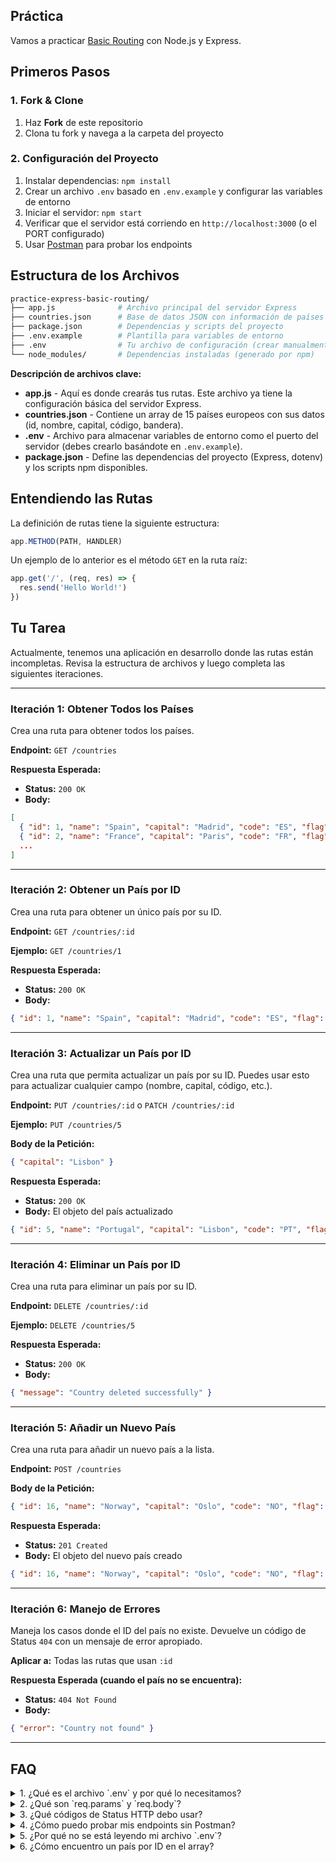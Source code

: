 ## Práctica

Vamos a practicar [Basic Routing](https://expressjs.com/en/starter/basic-routing.html) con Node.js y Express.

## Primeros Pasos

### 1. Fork & Clone

1. Haz **Fork** de este repositorio
2. Clona tu fork y navega a la carpeta del proyecto

### 2. Configuración del Proyecto

1. Instalar dependencias: `npm install`
2. Crear un archivo `.env` basado en `.env.example` y configurar las variables de entorno
3. Iniciar el servidor: `npm start`
4. Verificar que el servidor está corriendo en `http://localhost:3000` (o el PORT configurado)
5. Usar [Postman](https://postman.com) para probar los endpoints

## Estructura de los Archivos

```bash
practice-express-basic-routing/
├── app.js              # Archivo principal del servidor Express
├── countries.json      # Base de datos JSON con información de países
├── package.json        # Dependencias y scripts del proyecto
├── .env.example        # Plantilla para variables de entorno
├── .env                # Tu archivo de configuración (crear manualmente)
└── node_modules/       # Dependencias instaladas (generado por npm)
```

**Descripción de archivos clave:**

- **app.js** - Aquí es donde crearás tus rutas. Este archivo ya tiene la configuración básica del servidor Express.
- **countries.json** - Contiene un array de 15 países europeos con sus datos (id, nombre, capital, código, bandera).
- **.env** - Archivo para almacenar variables de entorno como el puerto del servidor (debes crearlo basándote en `.env.example`).
- **package.json** - Define las dependencias del proyecto (Express, dotenv) y los scripts npm disponibles.

## Entendiendo las Rutas

La definición de rutas tiene la siguiente estructura:
```js
app.METHOD(PATH, HANDLER)
```

Un ejemplo de lo anterior es el método `GET` en la ruta raíz:

```js
app.get('/', (req, res) => {
  res.send('Hello World!')
})
```

## Tu Tarea

Actualmente, tenemos una aplicación en desarrollo donde las rutas están incompletas. Revisa la estructura de archivos y luego completa las siguientes iteraciones.

---

### Iteración 1: Obtener Todos los Países

Crea una ruta para obtener todos los países.

**Endpoint:** `GET /countries`

**Respuesta Esperada:**
- **Status:** `200 OK`
- **Body:**
```json
[
  { "id": 1, "name": "Spain", "capital": "Madrid", "code": "ES", "flag": "🇪🇸" },
  { "id": 2, "name": "France", "capital": "Paris", "code": "FR", "flag": "🇫🇷" },
  ...
]
```

---

### Iteración 2: Obtener un País por ID

Crea una ruta para obtener un único país por su ID.

**Endpoint:** `GET /countries/:id`

**Ejemplo:** `GET /countries/1`

**Respuesta Esperada:**
- **Status:** `200 OK`
- **Body:**
```json
{ "id": 1, "name": "Spain", "capital": "Madrid", "code": "ES", "flag": "🇪🇸" }
```

---

### Iteración 3: Actualizar un País por ID

Crea una ruta que permita actualizar un país por su ID. Puedes usar esto para actualizar cualquier campo (nombre, capital, código, etc.).

**Endpoint:** `PUT /countries/:id` o `PATCH /countries/:id`

**Ejemplo:** `PUT /countries/5`

**Body de la Petición:**
```json
{ "capital": "Lisbon" }
```

**Respuesta Esperada:**
- **Status:** `200 OK`
- **Body:** El objeto del país actualizado
```json
{ "id": 5, "name": "Portugal", "capital": "Lisbon", "code": "PT", "flag": "🇵🇹" }
```

---

### Iteración 4: Eliminar un País por ID

Crea una ruta para eliminar un país por su ID.

**Endpoint:** `DELETE /countries/:id`

**Ejemplo:** `DELETE /countries/5`

**Respuesta Esperada:**
- **Status:** `200 OK`
- **Body:**
```json
{ "message": "Country deleted successfully" }
```

---

### Iteración 5: Añadir un Nuevo País

Crea una ruta para añadir un nuevo país a la lista.

**Endpoint:** `POST /countries`

**Body de la Petición:**
```json
{ "id": 16, "name": "Norway", "capital": "Oslo", "code": "NO", "flag": "🇳🇴" }
```

**Respuesta Esperada:**
- **Status:** `201 Created`
- **Body:** El objeto del nuevo país creado
```json
{ "id": 16, "name": "Norway", "capital": "Oslo", "code": "NO", "flag": "🇳🇴" }
```

---

### Iteración 6: Manejo de Errores

Maneja los casos donde el ID del país no existe. Devuelve un código de Status `404` con un mensaje de error apropiado.

**Aplicar a:** Todas las rutas que usan `:id`

**Respuesta Esperada (cuando el país no se encuentra):**
- **Status:** `404 Not Found`
- **Body:**
```json
{ "error": "Country not found" }
```

---

## FAQ

<details>
<summary>1. ¿Qué es el archivo `.env` y por qué lo necesitamos?</summary>

<br>

El archivo `.env` almacena variables de entorno - valores de configuración que pueden cambiar dependiendo de dónde se ejecuta tu aplicación (desarrollo, producción, etc.).

**Beneficios:**
- **Flexibilidad:** Cambiar configuraciones sin modificar el código (ej. cambiar puertos fácilmente)
- **Seguridad:** Mantener datos sensibles (claves API, contraseñas) fuera del código
- **Buena Práctica:** Nunca hacer commit de `.env` a git (usar `.env.example` en su lugar)

**Cómo funciona:**
El paquete `dotenv` lee el archivo `.env` y hace las variables disponibles a través de `process.env.NOMBRE_VARIABLE`.

</details>

<details>
<summary>2. ¿Qué son `req.params` y `req.body`?</summary>

<br>

**`req.params`** - Captura valores de la ruta URL

```javascript
// Route: GET /countries/:id
// Request: GET /countries/5
app.get('/countries/:id', (req, res) => {
  console.log(req.params.id); // "5" (string)
});
```

**`req.body`** - Contiene datos enviados en el Body de la petición (POST/PUT/PATCH)

```javascript
// Route: POST /countries
// Request body: { "name": "Norway", "capital": "Oslo" }
app.post('/countries', (req, res) => {
  console.log(req.body.name); // "Norway"
  console.log(req.body.capital); // "Oslo"
});
```

**Diferencia clave:** `req.params` viene de la URL, `req.body` viene del payload de la petición.

</details>

<details>
<summary>3. ¿Qué códigos de Status HTTP debo usar?</summary>

<br>

- **200 OK** - Petición GET, PUT, PATCH o DELETE exitosa
- **201 Created** - Petición POST exitosa (recurso creado)
- **404 Not Found** - El recurso solicitado no existe
- **400 Bad Request** - Datos inválidos o faltantes en la petición (opcional para este ejercicio)

</details>

<details>
<summary>4. ¿Cómo puedo probar mis endpoints sin Postman?</summary>

<br>

**Opción 1: cURL (línea de comandos)**
```bash
curl http://localhost:3000/countries
curl http://localhost:3000/countries/1
curl -X POST http://localhost:3000/countries -H "Content-Type: application/json" -d '{"id":16,"name":"Norway","capital":"Oslo","code":"NO","flag":"🇳🇴"}'
```

**Opción 2: Extensión REST Client de VS Code**
Instala la extensión "REST Client" y crea un archivo `.http` con tus peticiones.

**Opción 3: Navegador (solo peticiones GET)**
Simplemente navega a `http://localhost:3000/countries` en tu navegador.

</details>

<details>
<summary>5. ¿Por qué no se está leyendo mi archivo `.env`?</summary>

<br>

**Problemas comunes:**

1. **Falta la configuración de `dotenv`** - Asegúrate de importar y configurar dotenv al inicio de `app.js`:
   ```javascript
   import 'dotenv/config';
   ```

2. **Nombre de archivo incorrecto** - Debe ser exactamente `.env` (no `.env.txt` o `env`)

3. **Ubicación incorrecta** - El archivo `.env` debe estar en el directorio raíz del proyecto (al mismo nivel que `app.js`)

4. **Reinicio requerido** - Reinicia el servidor después de crear o modificar `.env`

</details>

<details>
<summary>6. ¿Cómo encuentro un país por ID en el array?</summary>

<br>

Usa los métodos de arrays de JavaScript:

**Encontrar un país:**
```javascript
const country = countries.find(c => c.id === parseInt(req.params.id));
```

**Nota:** `req.params.id` es un string, así que conviértelo a número con `parseInt()` o usa `==` para comparación flexible.

**Encontrar el índice (para eliminar):**
```javascript
const index = countries.findIndex(c => c.id === parseInt(req.params.id));
if (index !== -1) {
  countries.splice(index, 1); // Remove 1 element at index
}
```

</details>
